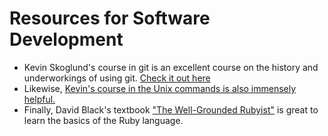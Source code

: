 # Resources for Software Development

- Kevin Skoglund's course in git is an excellent course on the history and underworkings of using git. [Check it out here](https://www.lynda.com/Git-tutorials/Git-Essential-Training-Basics-REVISION-2019-Q1/5030978-2.html)
- Likewise, [Kevin's course in the Unix commands is also immensely helpful.](https://www.lynda.com/Mac-OS-tutorials/Unix-Mac-OS-X-Users/78546-2.html)
- Finally, David Black's textbook ["The Well-Grounded Rubyist"](https://www.manning.com/books/the-well-grounded-rubyist-second-edition) is great to learn the basics of the Ruby language.
